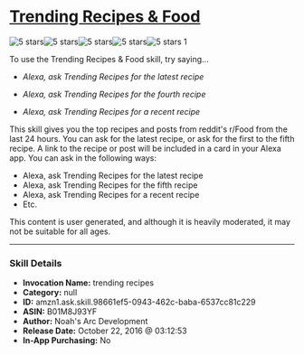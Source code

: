 # [Trending Recipes & Food](http://alexa.amazon.com/#skills/amzn1.ask.skill.98661ef5-0943-462c-baba-6537cc81c229)
![5 stars](../../images/ic_star_black_18dp_1x.png)![5 stars](../../images/ic_star_black_18dp_1x.png)![5 stars](../../images/ic_star_black_18dp_1x.png)![5 stars](../../images/ic_star_black_18dp_1x.png)![5 stars](../../images/ic_star_black_18dp_1x.png) 1

To use the Trending Recipes & Food skill, try saying...

* *Alexa, ask Trending Recipes for the latest recipe*

* *Alexa, ask Trending Recipes for the fourth recipe*

* *Alexa, ask Trending Recipes for a recent recipe*

This skill gives you the top recipes and posts from reddit's r/Food from the last 24 hours. You can ask for the latest recipe, or ask for the first to the fifth recipe. A link to the recipe or post will be included in a card in your Alexa app. You can ask in the following ways:

- Alexa, ask Trending Recipes for the latest recipe
- Alexa, ask Trending Recipes for the fifth recipe
- Alexa, ask Trending Recipes for a recent recipe
- Etc.

This content is user generated, and although it is heavily moderated, it may not be suitable for all ages.

***

### Skill Details

* **Invocation Name:** trending recipes
* **Category:** null
* **ID:** amzn1.ask.skill.98661ef5-0943-462c-baba-6537cc81c229
* **ASIN:** B01M8J93YF
* **Author:** Noah's Arc Development
* **Release Date:** October 22, 2016 @ 03:12:53
* **In-App Purchasing:** No
